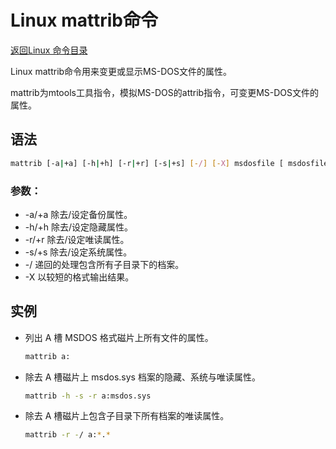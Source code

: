 # Linux mattrib命令
[返回Linux 命令目录](11.Linux命令大全.md)

Linux mattrib命令用来变更或显示MS-DOS文件的属性。

mattrib为mtools工具指令，模拟MS-DOS的attrib指令，可变更MS-DOS文件的属性。

## 语法
```bash
mattrib [-a|+a] [-h|+h] [-r|+r] [-s|+s] [-/] [-X] msdosfile [ msdosfiles ... ]
```

### 参数：

* -a/+a 除去/设定备份属性。
* -h/+h 除去/设定隐藏属性。
* -r/+r 除去/设定唯读属性。
* -s/+s 除去/设定系统属性。
* -/ 递回的处理包含所有子目录下的档案。
* -X 以较短的格式输出结果。

## 实例
* 列出 A 槽 MSDOS 格式磁片上所有文件的属性。
    ```bash
    mattrib a: 
    ```

* 除去 A 槽磁片上 msdos.sys 档案的隐藏、系统与唯读属性。
    ```bash
    mattrib -h -s -r a:msdos.sys
    ```

* 除去 A 槽磁片上包含子目录下所有档案的唯读属性。
    ```bash
    mattrib -r -/ a:*.*
    ```
